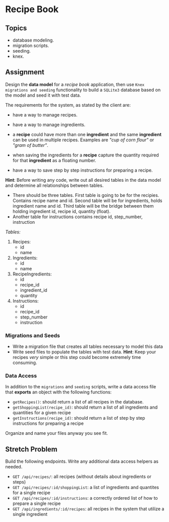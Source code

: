 # Recipe Book

## Topics

- database modeling.
- migration scripts.
- seeding.
- knex.

## Assignment

Design the **data model** for a _recipe book_ application, then use `Knex migrations and seeding` functionality to build a `SQLite3` database based on the model and seed it with test data.

The requirements for the system, as stated by the client are:

- have a way to manage recipes.
- have a way to manage ingredients.
- a **recipe** could have more than one **ingredient** and the same **ingredient** can be used in multiple recipes. Examples are _"cup of corn flour"_ or _"gram of butter"_.
- when saving the ingredients for a **recipe** capture the quantity required for that **ingredient** as a floating number.
    
- have a way to save step by step instructions for preparing a recipe.

**Hint**: Before writing any code, write out all desired tables in the data model and determine all relationships between tables.

- There should be three tables. First table is going to be for the recipies. Contains recipe name and id. Second table will be for ingredients, holds ingredient name and id. Third table will be the bridge between them holding ingredient id, recipe id, quantity (float).
- Another table for instructions contains recipe id, step_number, instruction

*Tables:*
1. Recipes:
    -   id
    -   name
2. Ingredients:
    -   id
    -   name
3. RecipeIngredients:
    -   id
    -   recipe_id
    -   ingredient_id
    -   quantity
4. Instructions:
    -   id
    -   recipe_id
    -   step_number
    -   instruction

### Migrations and Seeds

- Write a migration file that creates all tables necessary to model this data
- Write seed files to populate the tables with test data. **Hint**: Keep your recipes *very* simple or this step could become extremely time consuming.

### Data Access

In addition to the `migrations` and `seeding` scripts, write a data access file that **exports** an object with the following functions:

- `getRecipes()`: should return a list of all recipes in the database.
- `getShoppingList(recipe_id)`: should return a list of all ingredients and quantities for a given recipe
- `getInstructions(recipe_id)`: should return a list of step by step instructions for preparing a recipe

Organize and name your files anyway you see fit.

## Stretch Problem

Build the following endpoints. Write any additional data access helpers as needed.

- `GET /api/recipes/`: all recipes (without details about ingredients or steps)
- `GET /api/recipes/:id/shoppingList`: a list of ingredients and quantites for a single recipe
- `GET /api/recipes/:id/instructions`: a correctly ordered list of how to prepare a single recipe
- `GET /api/ingredients/:id/recipes`: all recipes in the system that utilize a single ingredient 
